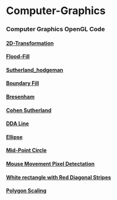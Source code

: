 # Computer-Graphics

### Computer Graphics OpenGL Code

#### [2D-Transformation](https://github.com/mohitsingla123/Computer-Graphics/blob/master/2d_transform.cpp)
#### [Flood-Fill](https://github.com/mohitsingla123/Computer-Graphics/blob/master/Flood_fill.cpp)
#### [Sutherland_hodgeman](https://github.com/mohitsingla123/Computer-Graphics/blob/master/Sutherland_hodgeman.cpp)
#### [Boundary Fill](https://github.com/mohitsingla123/Computer-Graphics/blob/master/boundary_fill.c)
#### [Bresenham](https://github.com/mohitsingla123/Computer-Graphics/blob/master/bresenham.c)
#### [Cohen Sutherland](https://github.com/mohitsingla123/Computer-Graphics/blob/master/cohen_sutherland.cpp)
#### [DDA Line](https://github.com/mohitsingla123/Computer-Graphics/blob/master/dda.c)
#### [Ellipse](https://github.com/mohitsingla123/Computer-Graphics/blob/master/ellipse.c)
#### [Mid-Point Circle](https://github.com/mohitsingla123/Computer-Graphics/blob/master/midpoint_circle.c)
#### [Mouse Movement Pixel Detectation](https://github.com/mohitsingla123/Computer-Graphics/blob/master/mousemove.cpp)
#### [White rectangle with Red Diagonal Stripes](https://github.com/mohitsingla123/Computer-Graphics/blob/master/output2.c)
#### [Polygon Scaling](https://github.com/mohitsingla123/Computer-Graphics/blob/master/polygone_scaling.cpp)
